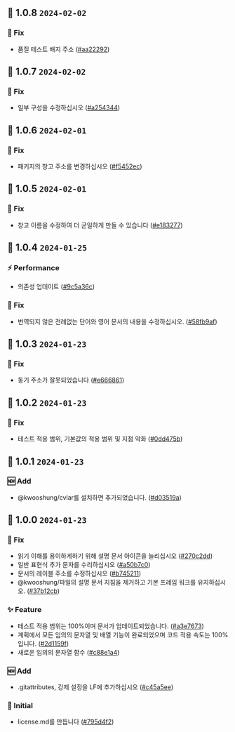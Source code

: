 ## 🎉 1.0.8 `2024-02-02`
### 🐛 Fix
- 품질 테스트 배지 주소 ([#aa22292](https://github.com/kwooshung/files/commit/aa22292f9ad29f827d1507a4e4a74c658e7f329e))

## 🎉 1.0.7 `2024-02-02`
### 🐛 Fix
- 일부 구성을 수정하십시오 ([#a254344](https://github.com/kwooshung/files/commit/a25434499ccae08d23cc55e53790cb4d0f74421b))

## 🎉 1.0.6 `2024-02-01`
### 🐛 Fix
- 패키지의 창고 주소를 변경하십시오 ([#f5452ec](https://github.com/kwooshung/files/commit/f5452ec067a9dbea64170a84cabdd6230be9d6f5))

## 🎉 1.0.5 `2024-02-01`
### 🐛 Fix
- 창고 이름을 수정하여 더 균일하게 만들 수 있습니다 ([#e183277](https://github.com/kwooshung/files/commit/e183277123766a7fc18b1152e5ae4ed0a1eca83d))

## 🎉 1.0.4 `2024-01-25`
### ⚡ Performance
- 의존성 업데이트 ([#9c5a36c](https://github.com/kwooshung/files/commit/9c5a36c03c5c3f434a41ff34f439d522a6b58422))
### 🐛 Fix
- 번역되지 않은 전례없는 단어와 영어 문서의 내용을 수정하십시오. ([#58fb9af](https://github.com/kwooshung/files/commit/58fb9af2da4dab907abc56f2107bb95344fda8d8))

## 🎉 1.0.3 `2024-01-23`
### 🐛 Fix
- 동기 주소가 잘못되었습니다 ([#e666861](https://github.com/kwooshung/files/commit/e6668611d81dc3799d4652ea6fc3bfd68cc017ef))

## 🎉 1.0.2 `2024-01-23`
### 🐛 Fix
- 테스트 적용 범위, 기본값의 적용 범위 및 지점 악화 ([#0dd475b](https://github.com/kwooshung/files/commit/0dd475b0aa370cc584563fe7f35e2460e08a0e7b))

## 🎉 1.0.1 `2024-01-23`
### 🆕 Add
- @kwooshung/cvlar를 설치하면 추가되었습니다. ([#d03519a](https://github.com/kwooshung/files/commit/d03519a9b0ddd3df739b029e60d8aaf97fd71088))

## 🎉 1.0.0 `2024-01-23`
### 🐛 Fix
- 읽기 이해를 용이하게하기 위해 설명 문서 아이콘을 늘리십시오 ([#270c2dd](https://github.com/kwooshung/files/commit/270c2ddd9ed91a7ea7d2265020cc9dcb21f77b12))
- 일반 표현식 추가 문자를 수리하십시오 ([#a50b7c0](https://github.com/kwooshung/files/commit/a50b7c07339b0084478c846b5fe675225442dfd0))
- 문서의 레이블 주소를 수정하십시오 ([#b745211](https://github.com/kwooshung/files/commit/b7452116b13812c6ac058228d875f124ff68df36))
- @kwooshung/파일의 설명 문서 지침을 제거하고 기본 프레임 워크를 유지하십시오. ([#37b12cb](https://github.com/kwooshung/files/commit/37b12cb9edae4859f407a6f5c5a234df0445bf06))
### ✨ Feature
- 테스트 적용 범위는 100%이며 문서가 업데이트되었습니다. ([#a3e7673](https://github.com/kwooshung/files/commit/a3e767357675a2fc349510572ccaa52b72dad507))
- 계획에서 모든 임의의 문자열 및 배열 기능이 완료되었으며 코드 적용 속도는 100%입니다. ([#2d1159f](https://github.com/kwooshung/files/commit/2d1159fc6f99ddd0769bc605a17c9269f271627e))
- 새로운 임의의 문자열 함수 ([#c88e1a4](https://github.com/kwooshung/files/commit/c88e1a4e5511e913a6194df93b9e4c07a504813e))
### 🆕 Add
- .gitattributes, 강제 설정을 LF에 추가하십시오 ([#c45a5ee](https://github.com/kwooshung/files/commit/c45a5ee2722626b288c3088492f23fd9ef886452))
### 🍻 Initial
- license.md를 만듭니다 ([#795d4f2](https://github.com/kwooshung/files/commit/795d4f2ad6c17e7bcda8077242dc71464bfaee74))